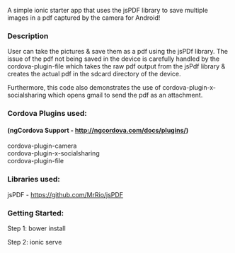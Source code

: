 A simple ionic starter app that uses the jsPDF library to save multiple images in a pdf captured by the camera for Android!

### Description ###

User can take the pictures & save them as a pdf using the jsPDf library. The issue of the pdf not being saved in the device is carefully handled by the cordova-plugin-file which takes the raw pdf output from the jsPdf library & creates the actual pdf in the sdcard directory of the device. <br/>

Furthermore, this code also demonstrates the use of cordova-plugin-x-socialsharing which opens gmail to send the pdf as an attachment.



### Cordova Plugins used: ###
#### (ngCordova Support -  http://ngcordova.com/docs/plugins/) ####

   cordova-plugin-camera <br/>
   cordova-plugin-x-socialsharing <br/>
   cordova-plugin-file <br/>

### Libraries used: ###
   
   jsPDF - https://github.com/MrRio/jsPDF


### Getting Started: ###

Step 1: bower install

Step 2: ionic serve
